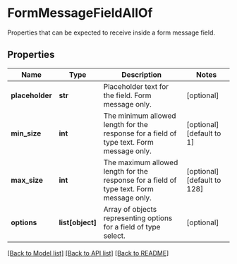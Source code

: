 # FormMessageFieldAllOf

Properties that can be expected to receive inside a form message field. 
## Properties
Name | Type | Description | Notes
------------ | ------------- | ------------- | -------------
**placeholder** | **str** | Placeholder text for the field. Form message only. | [optional] 
**min_size** | **int** | The minimum allowed length for the response for a field of type text. Form message only. | [optional] [default to 1]
**max_size** | **int** | The maximum allowed length for the response for a field of type text. Form message only. | [optional] [default to 128]
**options** | **list[object]** | Array of objects representing options for a field of type select. | [optional] 

[[Back to Model list]](../README.md#documentation-for-models) [[Back to API list]](../README.md#documentation-for-api-endpoints) [[Back to README]](../README.md)


